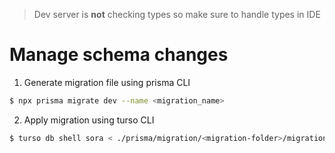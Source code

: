 > Dev server is **not** checking types so make sure to handle types in IDE

# Manage schema changes

1. Generate migration file using prisma CLI

```bash
$ npx prisma migrate dev --name <migration_name>
```

2. Apply migration using turso CLI

```bash
$ turso db shell sora < ./prisma/migration/<migration-folder>/migration.sql
```
